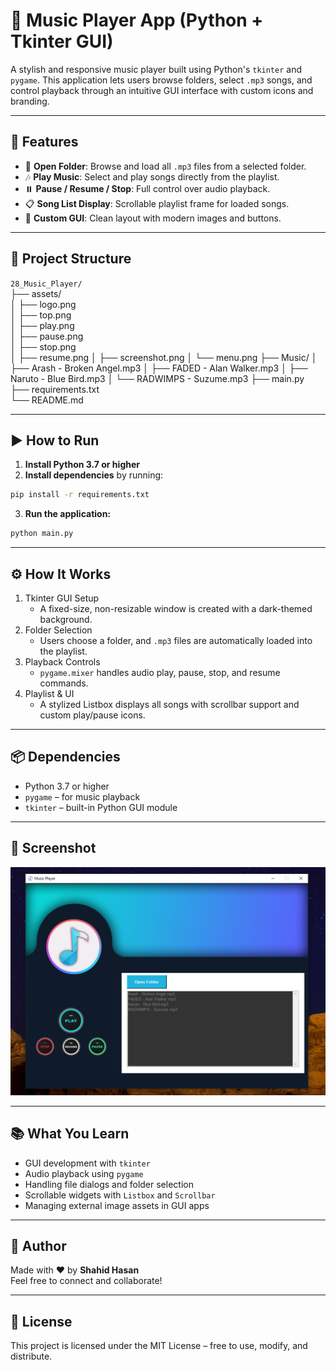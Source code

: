 # 🎵 Music Player App (Python + Tkinter GUI)

A stylish and responsive music player built using Python's `tkinter` and `pygame`. This application lets users browse folders, select `.mp3` songs, and control playback through an intuitive GUI interface with custom icons and branding.

---

## 📌 Features

- 📂 **Open Folder**: Browse and load all `.mp3` files from a selected folder.
- 🎶 **Play Music**: Select and play songs directly from the playlist.
- ⏸️ **Pause / Resume / Stop**: Full control over audio playback.
- 📋 **Song List Display**: Scrollable playlist frame for loaded songs.
- 🎨 **Custom GUI**: Clean layout with modern images and buttons.

---

## 📂 Project Structure

`28_Music_Player/`  
├── assets/  
│   ├── logo.png  
│   ├── top.png  
│   ├── play.png  
│   ├── pause.png  
│   ├── stop.png  
│   ├── resume.png
│   ├── screenshot.png
│   └── menu.png 
├── Music/
│   ├── Arash - Broken Angel.mp3
│   ├── FADED - Alan Walker.mp3 
│   ├── Naruto - Blue Bird.mp3
│   └── RADWIMPS - Suzume.mp3
├── main.py  
├── requirements.txt  
└── README.md  

---

## ▶️ How to Run

1. **Install Python 3.7 or higher**  
2. **Install dependencies** by running:

```bash
pip install -r requirements.txt

```
3. **Run the application:**

```bash
python main.py
```

---

## ⚙️ How It Works

1. Tkinter GUI Setup
    - A fixed-size, non-resizable window is created with a dark-themed background.
2. Folder Selection
    - Users choose a folder, and `.mp3` files are automatically loaded into the playlist.
3. Playback Controls
    - `pygame.mixer` handles audio play, pause, stop, and resume commands.
4. Playlist & UI
    - A stylized Listbox displays all songs with scrollbar support and custom play/pause icons.

---

## 📦 Dependencies

- Python 3.7 or higher
- `pygame` – for music playback
- `tkinter` – built-in Python GUI module

---

## 📸 Screenshot

![Music Player](assets/screenshot.png)

---

## 📚 What You Learn

- GUI development with `tkinter`
- Audio playback using `pygame`
- Handling file dialogs and folder selection
- Scrollable widgets with `Listbox` and `Scrollbar`
- Managing external image assets in GUI apps

---

## 👤 Author

Made with ❤️ by **Shahid Hasan**  
Feel free to connect and collaborate!

---

## 📄 License

This project is licensed under the MIT License – free to use, modify, and distribute.